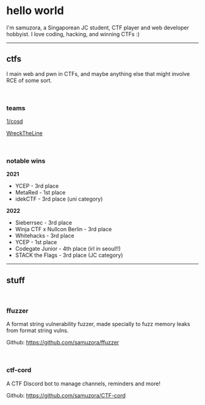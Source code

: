 # hello world

I'm samuzora, a Singaporean JC student, CTF player and web developer hobbyist. I
love coding, hacking, and winning CTFs :)

---

## ctfs

I main web and pwn in CTFs, and maybe anything else that might involve RCE of
some sort.

<br>

### teams

[1/cosd](https://ctftime.org/team/177451)

[WreckTheLine](https://ctftime.org/team/57908)

<br>

### notable wins

**2021**

- YCEP - 3rd place
- MetaRed - 1st place
- idekCTF - 3rd place (uni category)

**2022**

- Sieberrsec - 3rd place
- Winja CTF x Nullcon Berlin - 3rd place
- Whitehacks - 3rd place
- YCEP - 1st place
- Codegate Junior - 4th place (irl in seoul!!)
- STACK the Flags - 3rd place (JC category)

---

## stuff

<br>

### ffuzzer

A format string vulnerability fuzzer, made specially to fuzz memory leaks from
format string vulns.

Github: <https://github.com/samuzora/ffuzzer>

<br>

### ctf-cord

A CTF Discord bot to manage channels, reminders and more!

Github: <https://github.com/samuzora/CTF-cord>
